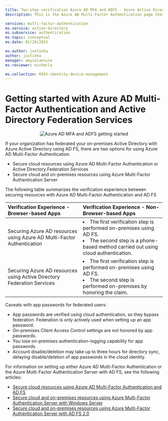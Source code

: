 ```yaml
---
title: Two-step verification Azure AD MFA and ADFS - Azure Active Directory
description: This is the Azure AD Multi-Factor Authentication page that describes how to get started with Azure AD MFA and AD FS.

services: multi-factor-authentication
ms.service: active-directory
ms.subservice: authentication
ms.topic: conceptual
ms.date: 01/29/2023

ms.author: justinha
author: justinha
manager: amycolannino
ms.reviewer: michmcla

ms.collection: M365-identity-device-management
---
```

# Getting started with Azure AD Multi-Factor Authentication and Active Directory Federation Services

<center>

![Azure AD MFA and ADFS getting started](./media/multi-factor-authentication-get-started-adfs/adfs.png)</center>

If your organization has federated your on-premises Active Directory with Azure Active Directory using AD FS, there are two options for using Azure AD Multi-Factor Authentication.

* Secure cloud resources using Azure AD Multi-Factor Authentication or Active Directory Federation Services
* Secure cloud and on-premises resources using Azure Multi-Factor Authentication Server

The following table summarizes the verification experience between securing resources with Azure AD Multi-Factor Authentication and AD FS

| Verification Experience - Browser-based Apps | Verification Experience - Non-Browser-based Apps |
|:--- |:--- |
| Securing Azure AD resources using Azure AD Multi-Factor Authentication |<li>The first verification step is performed on-premises using AD FS.</li> <li>The second step is a phone-based method carried out using cloud authentication.</li> |
| Securing Azure AD resources using Active Directory Federation Services |<li>The first verification step is performed on-premises using AD FS.</li><li>The second step is performed on-premises by honoring the claim.</li> |

Caveats with app passwords for federated users:

* App passwords are verified using cloud authentication, so they bypass federation. Federation is only actively used when setting up an app password.
* On-premises Client Access Control settings are not honored by app passwords.
* You lose on-premises authentication-logging capability for app passwords.
* Account disable/deletion may take up to three hours for directory sync, delaying disable/deletion of app passwords in the cloud identity.

For information on setting up either Azure AD Multi-Factor Authentication or the Azure Multi-Factor Authentication Server with AD FS, see the following articles:

* [Secure cloud resources using Azure AD Multi-Factor Authentication and AD FS](howto-mfa-adfs.md)
* [Secure cloud and on-premises resources using Azure Multi-Factor Authentication Server with Windows Server](howto-mfaserver-adfs-windows-server.md)
* [Secure cloud and on-premises resources using Azure Multi-Factor Authentication Server with AD FS 2.0](howto-mfaserver-adfs-2.md)
